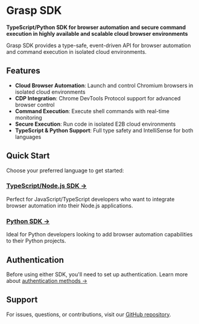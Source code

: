 # Grasp SDK

**TypeScript/Python SDK for browser automation and secure command execution in highly available and scalable cloud browser environments**

Grasp SDK provides a type-safe, event-driven API for browser automation and command execution in isolated cloud environments.

## Features

- **Cloud Browser Automation**: Launch and control Chromium browsers in isolated cloud environments
- **CDP Integration**: Chrome DevTools Protocol support for advanced browser control
- **Command Execution**: Execute shell commands with real-time monitoring
- **Secure Execution**: Run code in isolated E2B cloud environments
- **TypeScript & Python Support**: Full type safety and IntelliSense for both languages

## Quick Start

Choose your preferred language to get started:

### [TypeScript/Node.js SDK →](/typescript-sdk)
Perfect for JavaScript/TypeScript developers who want to integrate browser automation into their Node.js applications.

### [Python SDK →](/python-sdk)
Ideal for Python developers looking to add browser automation capabilities to their Python projects.

## Authentication

Before using either SDK, you'll need to set up authentication. Learn more about [authentication methods →](/authentication)

## Support

For issues, questions, or contributions, visit our [GitHub repository](https://github.com/grasplabs).